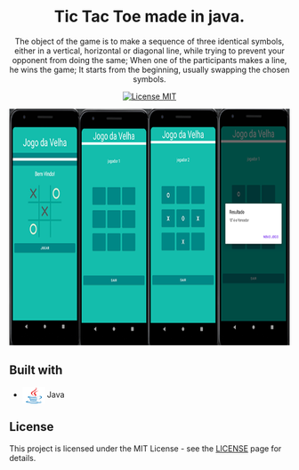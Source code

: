 <h1 align="center">
<br>
  Tic Tac Toe made in java.
</h1>

<p align="center">The object of the game is to make a sequence of three identical symbols, either in a vertical, horizontal or diagonal line, while trying to prevent your opponent from doing the same; When one of the participants makes a line, he wins the game; It starts from the beginning, usually swapping the chosen symbols.</p>

<p align="center">
  <a href="https://opensource.org/licenses/MIT">
    <img src="https://img.shields.io/badge/License-MIT-blue.svg" alt="License MIT">
  </a>
</p>

[//]: # (Add your gifs/images here:)
<div>
  <img src="A1.png" alt="demo" height="425">
</div>

## Built with
[//]: # (Add the features of your project here:)

- <img align="center" alt="java" height="30" width="40" src="https://raw.githubusercontent.com/devicons/devicon/master/icons/java/java-original.svg"> Java


## License

This project is licensed under the MIT License - see the [LICENSE](https://opensource.org/licenses/MIT) page for details.
